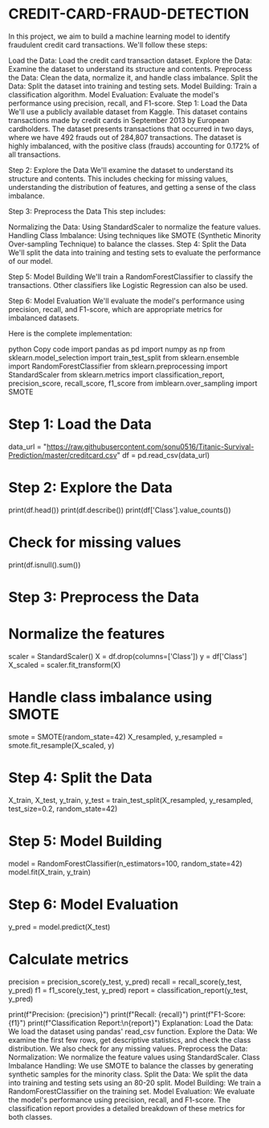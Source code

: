 # CREDIT-CARD-FRAUD-DETECTION

In this project, we aim to build a machine learning model to identify fraudulent credit card transactions. We'll follow these steps:

Load the Data: Load the credit card transaction dataset.
Explore the Data: Examine the dataset to understand its structure and contents.
Preprocess the Data: Clean the data, normalize it, and handle class imbalance.
Split the Data: Split the dataset into training and testing sets.
Model Building: Train a classification algorithm.
Model Evaluation: Evaluate the model's performance using precision, recall, and F1-score.
Step 1: Load the Data
We'll use a publicly available dataset from Kaggle. This dataset contains transactions made by credit cards in September 2013 by European cardholders. The dataset presents transactions that occurred in two days, where we have 492 frauds out of 284,807 transactions. The dataset is highly imbalanced, with the positive class (frauds) accounting for 0.172% of all transactions.

Step 2: Explore the Data
We'll examine the dataset to understand its structure and contents. This includes checking for missing values, understanding the distribution of features, and getting a sense of the class imbalance.

Step 3: Preprocess the Data
This step includes:

Normalizing the Data: Using StandardScaler to normalize the feature values.
Handling Class Imbalance: Using techniques like SMOTE (Synthetic Minority Over-sampling Technique) to balance the classes.
Step 4: Split the Data
We'll split the data into training and testing sets to evaluate the performance of our model.

Step 5: Model Building
We'll train a RandomForestClassifier to classify the transactions. Other classifiers like Logistic Regression can also be used.

Step 6: Model Evaluation
We'll evaluate the model's performance using precision, recall, and F1-score, which are appropriate metrics for imbalanced datasets.

Here is the complete implementation:

python
Copy code
import pandas as pd
import numpy as np
from sklearn.model_selection import train_test_split
from sklearn.ensemble import RandomForestClassifier
from sklearn.preprocessing import StandardScaler
from sklearn.metrics import classification_report, precision_score, recall_score, f1_score
from imblearn.over_sampling import SMOTE

# Step 1: Load the Data
data_url = "https://raw.githubusercontent.com/sonu0516/Titanic-Survival-Prediction/master/creditcard.csv"
df = pd.read_csv(data_url)

# Step 2: Explore the Data
print(df.head())
print(df.describe())
print(df['Class'].value_counts())

# Check for missing values
print(df.isnull().sum())

# Step 3: Preprocess the Data
# Normalize the features
scaler = StandardScaler()
X = df.drop(columns=['Class'])
y = df['Class']
X_scaled = scaler.fit_transform(X)

# Handle class imbalance using SMOTE
smote = SMOTE(random_state=42)
X_resampled, y_resampled = smote.fit_resample(X_scaled, y)

# Step 4: Split the Data
X_train, X_test, y_train, y_test = train_test_split(X_resampled, y_resampled, test_size=0.2, random_state=42)

# Step 5: Model Building
model = RandomForestClassifier(n_estimators=100, random_state=42)
model.fit(X_train, y_train)

# Step 6: Model Evaluation
y_pred = model.predict(X_test)

# Calculate metrics
precision = precision_score(y_test, y_pred)
recall = recall_score(y_test, y_pred)
f1 = f1_score(y_test, y_pred)
report = classification_report(y_test, y_pred)

print(f"Precision: {precision}")
print(f"Recall: {recall}")
print(f"F1-Score: {f1}")
print(f"Classification Report:\n{report}")
Explanation:
Load the Data: We load the dataset using pandas' read_csv function.
Explore the Data: We examine the first few rows, get descriptive statistics, and check the class distribution. We also check for any missing values.
Preprocess the Data:
Normalization: We normalize the feature values using StandardScaler.
Class Imbalance Handling: We use SMOTE to balance the classes by generating synthetic samples for the minority class.
Split the Data: We split the data into training and testing sets using an 80-20 split.
Model Building: We train a RandomForestClassifier on the training set.
Model Evaluation: We evaluate the model's performance using precision, recall, and F1-score. The classification report provides a detailed breakdown of these metrics for both classes.

